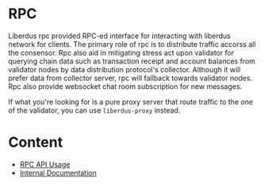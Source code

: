 
# RPC
Liberdus rpc provided RPC-ed interface for interacting with liberdus network for clients. The primary role of rpc is to distribute traffic accorss all the consensor. Rpc also aid in mitigating stress act upon validator for querying chain data such as transaction receipt and account balances from validator nodes by data distribution protocol's collector. Although it will prefer data from collector server, rpc will fallback towards validator nodes. Rpc also provide websocket chat room subscription for new messages.

If what you're looking for is a pure proxy server that route traffic to the one of the validator, you can use `liberdus-proxy` instead.

# Content
- [RPC API Usage](./api.md)
- [Internal Documentation](https://liberdus.github.io/liberdus-rpc)

